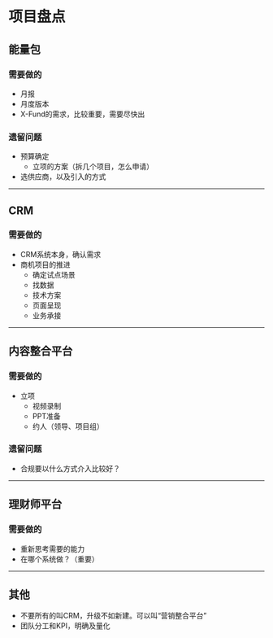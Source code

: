 
# 项目盘点
## 能量包
### 需要做的
* 月报
* 月度版本
* X-Fund的需求，比较重要，需要尽快出
### 遗留问题
* 预算确定
  * 立项的方案（拆几个项目，怎么申请）
* 选供应商，以及引入的方式

---
## CRM
### 需要做的
* CRM系统本身，确认需求
* 商机项目的推进
  * 确定试点场景
  * 找数据
  * 技术方案
  * 页面呈现
  * 业务承接

---
## 内容整合平台
### 需要做的
* 立项
  * 视频录制
  * PPT准备
  * 约人（领导、项目组）
### 遗留问题
* 合规要以什么方式介入比较好？


---
## 理财师平台
### 需要做的
* 重新思考需要的能力
* 在哪个系统做？（重要）

---
## 其他
* 不要所有的叫CRM，升级不如新建。可以叫“营销整合平台”
* 团队分工和KPI，明确及量化


